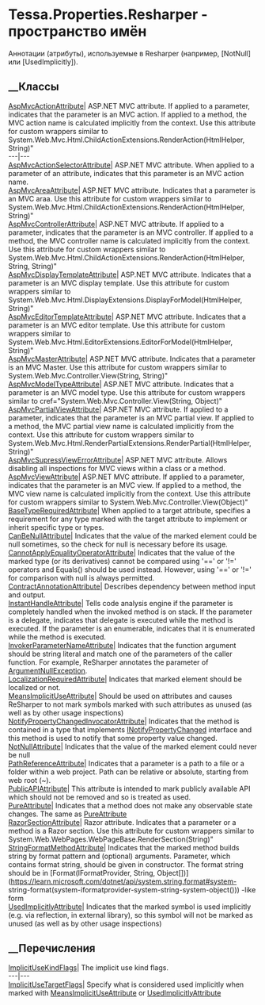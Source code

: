 # Tessa.Properties.Resharper - пространство имён
Аннотации (атрибуты), используемые в Resharper (например, [NotNull] или
[UsedImplicitly]).
##  __Классы
[AspMvcActionAttribute](T_Tessa_Properties_Resharper_AspMvcActionAttribute.htm)|
ASP.NET MVC attribute. If applied to a parameter, indicates that the parameter
is an MVC action. If applied to a method, the MVC action name is calculated
implicitly from the context. Use this attribute for custom wrappers similar to
System.Web.Mvc.Html.ChildActionExtensions.RenderAction(HtmlHelper, String)"  
---|---  
[AspMvcActionSelectorAttribute](T_Tessa_Properties_Resharper_AspMvcActionSelectorAttribute.htm)|
ASP.NET MVC attribute. When applied to a parameter of an attribute, indicates
that this parameter is an MVC action name.  
[AspMvcAreaAttribute](T_Tessa_Properties_Resharper_AspMvcAreaAttribute.htm)|
ASP.NET MVC attribute. Indicates that a parameter is an MVC araa. Use this
attribute for custom wrappers similar to
System.Web.Mvc.Html.ChildActionExtensions.RenderAction(HtmlHelper, String)"  
[AspMvcControllerAttribute](T_Tessa_Properties_Resharper_AspMvcControllerAttribute.htm)|
ASP.NET MVC attribute. If applied to a parameter, indicates that the parameter
is an MVC controller. If applied to a method, the MVC controller name is
calculated implicitly from the context. Use this attribute for custom wrappers
similar to System.Web.Mvc.Html.ChildActionExtensions.RenderAction(HtmlHelper,
String, String)"  
[AspMvcDisplayTemplateAttribute](T_Tessa_Properties_Resharper_AspMvcDisplayTemplateAttribute.htm)|
ASP.NET MVC attribute. Indicates that a parameter is an MVC display template.
Use this attribute for custom wrappers similar to
System.Web.Mvc.Html.DisplayExtensions.DisplayForModel(HtmlHelper, String)"  
[AspMvcEditorTemplateAttribute](T_Tessa_Properties_Resharper_AspMvcEditorTemplateAttribute.htm)|
ASP.NET MVC attribute. Indicates that a parameter is an MVC editor template.
Use this attribute for custom wrappers similar to
System.Web.Mvc.Html.EditorExtensions.EditorForModel(HtmlHelper, String)"  
[AspMvcMasterAttribute](T_Tessa_Properties_Resharper_AspMvcMasterAttribute.htm)|
ASP.NET MVC attribute. Indicates that a parameter is an MVC Master. Use this
attribute for custom wrappers similar to
System.Web.Mvc.Controller.View(String, String)"  
[AspMvcModelTypeAttribute](T_Tessa_Properties_Resharper_AspMvcModelTypeAttribute.htm)|
ASP.NET MVC attribute. Indicates that a parameter is an MVC model type. Use
this attribute for custom wrappers similar to
cref="System.Web.Mvc.Controller.View(String, Object)"  
[AspMvcPartialViewAttribute](T_Tessa_Properties_Resharper_AspMvcPartialViewAttribute.htm)|
ASP.NET MVC attribute. If applied to a parameter, indicates that the parameter
is an MVC partial view. If applied to a method, the MVC partial view name is
calculated implicitly from the context. Use this attribute for custom wrappers
similar to
System.Web.Mvc.Html.RenderPartialExtensions.RenderPartial(HtmlHelper, String)"  
[AspMvcSupressViewErrorAttribute](T_Tessa_Properties_Resharper_AspMvcSupressViewErrorAttribute.htm)|
ASP.NET MVC attribute. Allows disabling all inspections for MVC views within a
class or a method.  
[AspMvcViewAttribute](T_Tessa_Properties_Resharper_AspMvcViewAttribute.htm)|
ASP.NET MVC attribute. If applied to a parameter, indicates that the parameter
is an MVC view. If applied to a method, the MVC view name is calculated
implicitly from the context. Use this attribute for custom wrappers similar to
System.Web.Mvc.Controller.View(Object)"  
[BaseTypeRequiredAttribute](T_Tessa_Properties_Resharper_BaseTypeRequiredAttribute.htm)|
When applied to a target attribute, specifies a requirement for any type
marked with the target attribute to implement or inherit specific type or
types.  
[CanBeNullAttribute](T_Tessa_Properties_Resharper_CanBeNullAttribute.htm)|
Indicates that the value of the marked element could be null sometimes, so the
check for null is necessary before its usage.  
[CannotApplyEqualityOperatorAttribute](T_Tessa_Properties_Resharper_CannotApplyEqualityOperatorAttribute.htm)|
Indicates that the value of the marked type (or its derivatives) cannot be
compared using '==' or '!=' operators and Equals() should be used instead.
However, using '==' or '!=' for comparison with null is always permitted.  
[ContractAnnotationAttribute](T_Tessa_Properties_Resharper_ContractAnnotationAttribute.htm)|
Describes dependency between method input and output.  
[InstantHandleAttribute](T_Tessa_Properties_Resharper_InstantHandleAttribute.htm)|
Tells code analysis engine if the parameter is completely handled when the
invoked method is on stack. If the parameter is a delegate, indicates that
delegate is executed while the method is executed. If the parameter is an
enumerable, indicates that it is enumerated while the method is executed.  
[InvokerParameterNameAttribute](T_Tessa_Properties_Resharper_InvokerParameterNameAttribute.htm)|
Indicates that the function argument should be string literal and match one of
the parameters of the caller function. For example, ReSharper annotates the
parameter of
[ArgumentNullException](https://learn.microsoft.com/dotnet/api/system.argumentnullexception).  
[LocalizationRequiredAttribute](T_Tessa_Properties_Resharper_LocalizationRequiredAttribute.htm)|
Indicates that marked element should be localized or not.  
[MeansImplicitUseAttribute](T_Tessa_Properties_Resharper_MeansImplicitUseAttribute.htm)|
Should be used on attributes and causes ReSharper to not mark symbols marked
with such attributes as unused (as well as by other usage inspections)  
[NotifyPropertyChangedInvocatorAttribute](T_Tessa_Properties_Resharper_NotifyPropertyChangedInvocatorAttribute.htm)|
Indicates that the method is contained in a type that implements
[INotifyPropertyChanged](https://learn.microsoft.com/dotnet/api/system.componentmodel.inotifypropertychanged)
interface and this method is used to notify that some property value changed.  
[NotNullAttribute](T_Tessa_Properties_Resharper_NotNullAttribute.htm)|
Indicates that the value of the marked element could never be null  
[PathReferenceAttribute](T_Tessa_Properties_Resharper_PathReferenceAttribute.htm)|
Indicates that a parameter is a path to a file or a folder within a web
project. Path can be relative or absolute, starting from web root (~).  
[PublicAPIAttribute](T_Tessa_Properties_Resharper_PublicAPIAttribute.htm)|
This attribute is intended to mark publicly available API which should not be
removed and so is treated as used.  
[PureAttribute](T_Tessa_Properties_Resharper_PureAttribute.htm)|  Indicates
that a method does not make any observable state changes. The same as
[PureAttribute](https://learn.microsoft.com/dotnet/api/system.diagnostics.contracts.pureattribute)  
[RazorSectionAttribute](T_Tessa_Properties_Resharper_RazorSectionAttribute.htm)|
Razor attribute. Indicates that a parameter or a method is a Razor section.
Use this attribute for custom wrappers similar to
System.Web.WebPages.WebPageBase.RenderSection(String)"  
[StringFormatMethodAttribute](T_Tessa_Properties_Resharper_StringFormatMethodAttribute.htm)|
Indicates that the marked method builds string by format pattern and
(optional) arguments. Parameter, which contains format string, should be given
in constructor. The format string should be in [Format(IFormatProvider,
String,
Object[])](https://learn.microsoft.com/dotnet/api/system.string.format#system-
string-format\(system-iformatprovider-system-string-system-object\(\)\)) -like
form  
[UsedImplicitlyAttribute](T_Tessa_Properties_Resharper_UsedImplicitlyAttribute.htm)|
Indicates that the marked symbol is used implicitly (e.g. via reflection, in
external library), so this symbol will not be marked as unused (as well as by
other usage inspections)  
## __Перечисления
[ImplicitUseKindFlags](T_Tessa_Properties_Resharper_ImplicitUseKindFlags.htm)|
The implicit use kind flags.  
---|---  
[ImplicitUseTargetFlags](T_Tessa_Properties_Resharper_ImplicitUseTargetFlags.htm)|
Specify what is considered used implicitly when marked with
[MeansImplicitUseAttribute](T_Tessa_Properties_Resharper_MeansImplicitUseAttribute.htm)
or
[UsedImplicitlyAttribute](T_Tessa_Properties_Resharper_UsedImplicitlyAttribute.htm)
